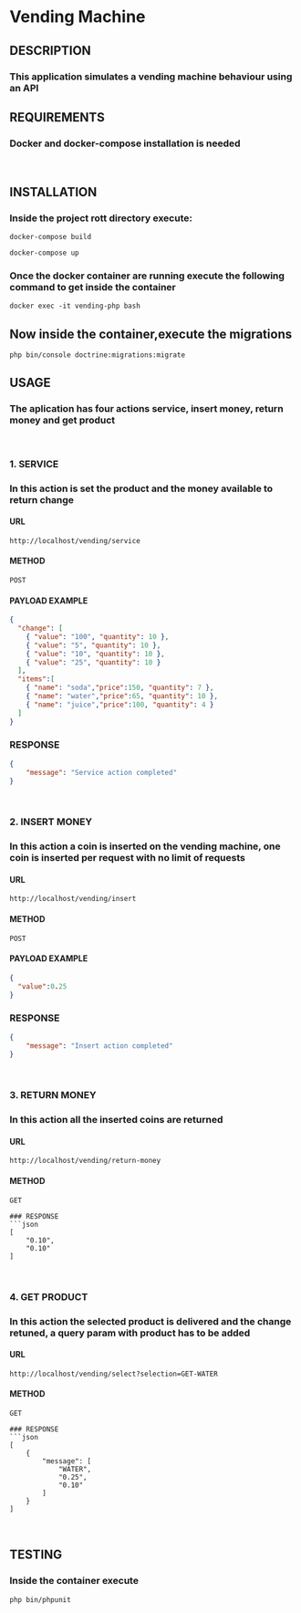 # Vending Machine

## DESCRIPTION
### This application simulates a vending machine behaviour using an API

## REQUIREMENTS
### Docker and docker-compose installation is needed
<br>

## INSTALLATION
### Inside the project rott directory execute:

`docker-compose build`

`docker-compose up`

### Once the docker container are running execute the following command to get inside the container

`docker exec -it vending-php bash`

## Now inside the container,execute the migrations

`php bin/console doctrine:migrations:migrate`

## USAGE

### The aplication has four actions service, insert money, return money and get product
<br> 

### 1. SERVICE

### In this action is set the product and the money available to return change

#### URL

`http://localhost/vending/service`

#### METHOD

`POST`

#### PAYLOAD EXAMPLE
```json
{
  "change": [
    { "value": "100", "quantity": 10 },
    { "value": "5", "quantity": 10 },
    { "value": "10", "quantity": 10 },
    { "value": "25", "quantity": 10 }
  ],
  "items":[
    { "name": "soda","price":150, "quantity": 7 },
    { "name": "water","price":65, "quantity": 10 },
    { "name": "juice","price":100, "quantity": 4 }
  ]
}
```
### RESPONSE
```json
{
    "message": "Service action completed"
}
```
<br>

### 2. INSERT MONEY

### In this action a coin is inserted on the vending machine, one coin is inserted per request with no limit of requests

#### URL

`http://localhost/vending/insert`

#### METHOD

`POST`

#### PAYLOAD EXAMPLE
```json
{
  "value":0.25
}

```
### RESPONSE
```json
{
    "message": "Insert action completed"
}
```
<br>

### 3. RETURN MONEY

### In this action all the inserted coins are returned

#### URL

`http://localhost/vending/return-money`

#### METHOD

`GET`

```
### RESPONSE
```json
[
    "0.10",
    "0.10"
]
```
<br>

### 4. GET PRODUCT

### In this action the selected product is delivered and the change retuned, a query param with product has to be added

#### URL

`http://localhost/vending/select?selection=GET-WATER`

#### METHOD

`GET`

```
### RESPONSE
```json
[
    {
        "message": [
            "WATER",
            "0.25",
            "0.10"
        ]
    }
]
```
<br>

## TESTING

### Inside the container execute

`php bin/phpunit`





